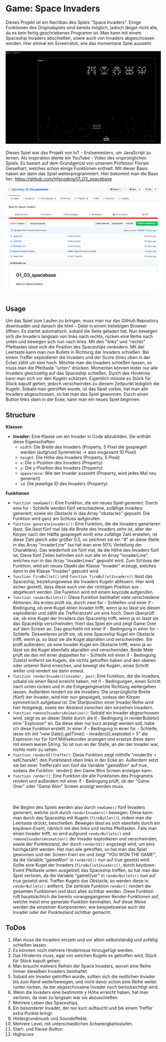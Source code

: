 # Game: Space Invaders
Dieses Projekt ist ein Nachbau des Spiels "Space Invaders". Einige Funktionen des Originalspiels sind bereits möglich, jedoch längst nicht alle, da es kein fertig geschriebenes Programm ist. Man kann mit einem Spaceship Invaders abschießen, sowie auch von Invaders abgeschossen werden. Hier einmal ein Screenshot, wie das momentane Spiel aussieht: <br><br/>
<img src = "Bildschirmfoto 2020-02-04 um 13.48.43.png" width="860"/> <br><br/>
Dieses Spiel war das Projekt von IoT - Erstsemestern, um JavaScript zu lernen. Als Inspiration diente ein YouTube - Video des ursprünglichen Spiels.
Es basiert auf dem Grundgerüst von unserem Professor Florian Geiselhart, welches schon einige Funktionen enthielt. Mit dieser Basis haben wir dann das Spiel weiterprogrammiert. Hier bekommt man die Base her: https://github.com/hfgcoding/01_03_spacebase <br><br/>
<img src = "Bildschirmfoto 2020-02-04 um 13.26.59.png"/>

## Usage
Um das Spiel zum Laufen zu bringen, muss man nur das GitHub Repository downloaden und danach die html - Datei in einem beliebigen Browser öffnen. Es startet automatisch, sobald die Seite geladen hat. Nun bewegen sich die Invaders langsam von links nach rechts, rücken eine Reihe nach unten und bewegen sich nun nach links. Mit den "links" und "rechts" Pfeiltasten lässt sich die Position des Spaceships verändern. Mit der Leertaste kann man nun Bullets in Richtung der Invaders schießen. Bei einem Treffer explodieren die Invaders und der Score (links oben in der Ecke) zählt um eins hoch. Möchte man die Invaders schießen lassen, so muss man die Pfeiltaste "unten" drücken. Momentan können leider nur alle Invaders gleichzeitig auf das Spaceship schießen. Durch das Hindernis kann man sich vor den Kugeln schützen. Eigentlich müsste es Stück für Stück kaputt gehen, jedoch verschwinden zu diesem Zeitpunkt lediglich die Kugeln. Sobald man getroffen wurde, ist das Spiel vorbei, hat man alle Invaders abgeschossen, so hat man das Spiel gewonnen. Durch einen Button links oben in der Ecke, kann man ein neues Spiel beginnen.

## Structure
**Klassen**
* **Invader:** Eine Klasse um ein Invader in Code abzubilden. Sie enthält diese Eigenschaften:
  * `width`: Die Breite des Invaders (Property, 5 Pixel die gespiegelt werden (aufgrund Symmetrie) -> also insgesamt 10 Pixel)
  * `height`: Die Höhe des Invaders (Property, 5 Pixel)
  * `x`: Die x-Position des Invaders (Property)
  * `y`: Die y-Position des Invaders (Property)
  * `appearance`: Wie der Invader aussieht (Property, wird jedes Mal neu generiert)
  * `id`: Die jeweilige ID des Invaders (Property)
  
**Funktionen**
  * `function newGame()`: Eine Funktion, die ein neues Spiel generiert. Durch eine for - Schleife werden fünf verschiedene, zufällige Invaders generiert, sowie ein Obstacle in das Array "obstacles" gepusht. Die Funktion wird ganz am Schluss aufgerufen.
  * `function generateInvaders()`: Eine Funktion, die die Invaders generieren lässt. Sie lässt fünf mal (da die Breite des Invaders zehn ist, aber der Körper nach der Hälfte gespiegelt wird) eine zufällige Zahl erstellen, ist diese Zahl gleich oder größer 0.5, so zeichnet sie ein "#" an diese Stelle in das Array "invaderLine" (so hat man eine 50% Verteilung der Charaktere). Das wiederholt sie fünf mal, da die Höhe des Invaders fünf ist. Diese fünf Zeilen befinden sich nun alle im Array "invaderLine", welches nun in das Array "invaderLines" gepusht wird. Zum Schluss der Funktion, wird ein neues Objekt der Klasse "Invader" erzeugt, welches dann in die Klasse "Invader" gepusht wird.
  * `function fireBullet()` und `function fireBulletInvaders()` lässt das Spaceship, beziehungsweise die Invaders Kugeln abfeuern. Hier wird sicher gestellt, dass diese auch von der richtigen Position aus abgefeuert werden. Die Funktion wird mit einem keycode aufgerufen.
  * `function renderBullets()`: Diese Funktion beinhaltet viele verschiedene Aktionen. Als erstes prüft sie, durch zwei for - Schleifen und einer if - Bedingung, ob eine Kugel einen Invader trifft, wenn ja so lässt sie diesen explodieren und zählt die Trefferanzahl um eins hoch.
  Dann überprüft sie, ob eine Kugel der Invaders das Spaceship trifft, wenn ja so lässt sie das Spaceship verschwinden, friert das Spiel ein und zeigt Game Over auf dem Screen an. Das geschieht mit einer if - Bedingung in einer for - Schleife.
  Desweiteren prüft sie, ob eine Spaceship Kugel ein Obstacle trifft, wenn ja, so lässt sie die Kugel abprallen und verschwinden.
  Sie prüft außerdem, ob eine Invader Kugel ein Obstacle trifft, wenn ja  so lässt sie die Kugel ebenfalls abprallen und verschwinden. Beide Male prüft sie das mit einer doppelten for - Schleife mit einer if - Bedingung.
  Zuletzt entfernt sie Kugeln, die nichts getroffen haben und den oberen oder unteren Rand erreichen, und bewegt die Kugeln, einen Schritt weiter und rendert sie dann erneut.
  * `function renderInvaders(invader, pos)`: Eine Funktion, die die Invaders, sobald sie einen Rand erreicht haben, mit if - Bedingungen, einen Schritt nach unten rücken und in die Entgegengesetzte Richtung weitergehen lassen. Außerdem rendert sie die Invaders: Die ursprüngliche Breite (fünf) der Invader, wird hier nun gespiegelt, sodass der Körper symmetrisch aufgebaut ist. Die Startposition einer Invader Reihe wird hier festgelegt, sowie der Abstand zwischen den einzelnen Invadern.
  * `function removeInvadersAnimation()`: Sobald ein Invader abgeschossen wird, zeigt es an dieser Stelle durch die if - Bedingung in renderBullets() eine "Explosion" an. Da diese aber nur kurz anzeigt werden soll, habe ich diese Funktion erstellt. In einer if - Bedingung in einer for - Schleife, lasse ich mit "new Date().getTime() - invaders[i].exploded > 5" die Explosion nur für fünf Millisekunden anzeigen und ersetze diese dann mit einem leeren String. So ist nun an der Stelle, an der der Invader war, nichts mehr zu sehen.
  * `function renderUI(Treffer)`: Diese Funktion zeigt mithilfe "renderStr = setCharsAt", den Punktstand oben links in der Ecke an. Außerdem setzt sie bei einer Trefferzahl von fünf die Variable "gameWon" auf true, sodass die Funktion `render() den Game Won Screen anzeigen kann.
  * `function render()`: Eine Funktion die alle Funktionen des Programms rendert und außerdem mit einer if - Bedingung prüft, ob der "Game Over" oder "Game Won" Screen anzeigt werden muss.
<br><br/><br><br/>
Bei Beginn des Spiels werden also durch `newGame()` fünf Invaders generiert, welche sich durch `renderInvaders()` bewegen. Diese kann man durch das Spaceship mit Kugeln (`fireBullet()`), indem man die Leertaste drückt, beschießen. Bewegen lässt es sich ebenfalls durch ein keydown-Event, nämlich mit den links und rechts Pfeiltasten. Falls man einen Invader trifft, so wird aufgrund `renderBullets()` und `removeInvadersAnimation()` der Invader explodieren und verschwinden, sowie der Punktestand, der durch `renderUI()` angezeigt wird, um eins hochgezählt werden. Hat man alle getroffen, so hat man das Spiel gewonnen und der Screen friert ein und zeigt "YOU WON THE GAME", da die Variable "gameWon" in `renderUI()` nun auf true gesetzt wird. Sollte eine Kugel der Invaders (`fireBulletInvaders()`, durch keydown-Event Pfeiltaste unten ausgelöst) das Spaceship treffen, so hat man das Spiel verloren, da die Variable "gameOver" in `renderBullets()` nun auf true gesetzt wird. Treffen Kugeln das Obstacle, so werden diese in `renderBullets()` entfernt. Die zentrale Funktion `render()` rendert die gesamten Funktionen und lässt alles sichtbar werden. Diese Funktion ruft hauptsächlich die bereits vorangegangenen Render-Funktionen auf, welche meist eine generate-Funktion beinhalten. Auf diese Weise werden die einzelnen Komponenten, wie beispielsweise auch die Invader oder der Punktestand sichtbar gemacht.

## ToDos
1. Man muss die Invaders einzeln und vor allem selbstständig und zufällig schießen lassen.
2. Es könnten noch mehrere Hindernisse hinzugefügt werden.
3. Das Hindernis muss, egal von welchen Kugeln es getroffen wird, Stück für Stück kaputt gehen.
4. Man braucht mehrere Reihen der Space Invaders, wovon eine Reihe immer dieselben Invaders beinhaltet.
5. Sobald ein Invader getroffen wurde, sollten sich die restlichen Invader bis zum Rand weiterbewegen, und nicht davor schon eine Reihe weiter runter rücken, da der abgeschossene Invader noch berücksichtigt wird.
6. Wenn die Invaders eine bestimmte y Höhe erreicht haben, hat man verloren, da man zu langsam war sie abzuschießen.
7. Mehrere Leben des Spaceships.
8. Ein besonderer Invader, der nur kurz auftaucht und bei einem Treffer extra Punkte bringt.
9. Hintergrundmusik und Soundeffekte.
10. Mehrere Level, mit unterschiedlichen Schwierigkeitsstufen.
11. Start- und Pause-Button
12. Highscore
